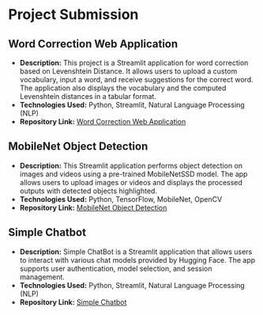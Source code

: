 # Project Submission

## Word Correction Web Application
- **Description:** This project is a Streamlit application for word correction based on Levenshtein Distance. 
It allows users to upload a custom vocabulary, input a word, and receive suggestions for the correct word. The application also displays the vocabulary and the computed Levenshtein distances in a tabular format.
- **Technologies Used:** Python, Streamlit, Natural Language Processing (NLP)
- **Repository Link:** [Word Correction Web Application](https://github.com/tom1209-netizen/word-correction-web/tree/streamlit)

## MobileNet Object Detection
- **Description:** This Streamlit application performs object detection on images and videos using a pre-trained MobileNetSSD model. 
The app allows users to upload images or videos and displays the processed outputs with detected objects highlighted.
- **Technologies Used:** Python, TensorFlow, MobileNet, OpenCV
- **Repository Link:** [MobileNet Object Detection](https://github.com/tom1209-netizen/mobilenet-object-detection)

## Simple Chatbot
- **Description:** Simple ChatBot is a Streamlit application that allows users to interact with various chat 
models provided by Hugging Face. The app supports user authentication, model selection, and session management.
- **Technologies Used:** Python, Streamlit, Natural Language Processing (NLP)
- **Repository Link:** [Simple Chatbot](https://github.com/tom1209-netizen/simple-chatbot/tree/streamlit)